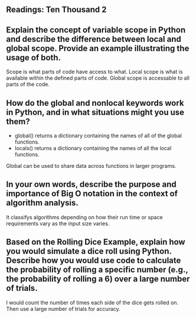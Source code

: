 ## Readings: Ten Thousand 2

## Explain the concept of variable scope in Python and describe the difference between local and global scope. Provide an example illustrating the usage of both.

Scope is what parts of code have access to what. Local scope is what is available within the defined parts of code. Global scope is accessable to all parts of the code.

## How do the global and nonlocal keywords work in Python, and in what situations might you use them?

- global() returns a dictionary containing the names of all of the global functions.
- locals() returns a dictionary containing the names of all the local functions.

Global can be used to share data across functions in larger programs.

## In your own words, describe the purpose and importance of Big O notation in the context of algorithm analysis.

It classifys algorithms depending on how their run time or space requirements vary as the input size varies.

## Based on the Rolling Dice Example, explain how you would simulate a dice roll using Python. Describe how you would use code to calculate the probability of rolling a specific number (e.g., the probability of rolling a 6) over a large number of trials.

I would count the number of times each side of the dice gets rolled on. Then use a large number of trials for accuracy. 
